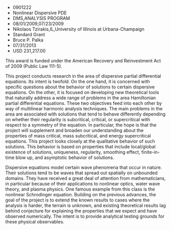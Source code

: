 
* 0901222
* Nonlinear Dispersive PDE
* DMS,ANALYSIS PROGRAM
* 08/01/2009,07/23/2009
* Nikolaos Tzirakis,IL,University of Illinois at Urbana-Champaign
* Standard Grant
* Bruce P. Palka
* 07/31/2013
* USD 231,217.00

This award is funded under the American Recovery and Reinvestment Act of 2009
(Public Law 111-5).

This project conducts research in the area of dispersive partial differential
equations. Its intent is twofold. On the one hand, it is concerned with specific
questions about the behavior of solutions to certain dispersive equations. On
the other, it is focused on developing new theoretical tools that naturally
address a wide range of problems in the area Hamiltonian partial differential
equations. These two objectives feed into each other by way of multilinear
harmonic analysis techniques. The main problems in the area are associated with
solutions that tend to behave differently depending on whether their regularity
is subcritical, critical, or supercritical with respect to a symmetry of the
equation. In particular, the hope is that the project will supplement and
broaden our understanding about the properties of mass critical, mass
subcritical, and energy supercritical equations. This project looks closely at
the qualitative behavior of such solutions. This behavior is based on properties
that include local/global existence of solutions, uniqueness, regularity,
smoothing effect, finite-in-time blow up, and asymptotic behavior of solutions.

Dispersive equations model certain wave phenomena that occur in nature. Their
solutions tend to be waves that spread out spatially on unbounded domains. They
have received a great deal of attention from mathematicians, in particular
because of their applications to nonlinear optics, water wave theory, and plasma
physics. One famous example from this class is the nonlinear Schrodinger
equation. Building on the previous advances, the goal of the project is to
extend the known results to cases where the analysis is harder, the terrain is
unknown, and existing theoretical results lag behind conjecture for explaining
the properties that we expect and have observed numerically. The intent is to
provide analytical testing grounds for these physical observables.
